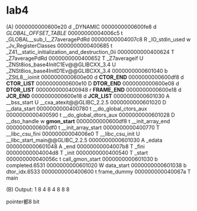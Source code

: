 # lab4
(A)
0000000000600e20 d _DYNAMIC
0000000000600fe8 d _GLOBAL_OFFSET_TABLE_
00000000004006c5 t _GLOBAL__sub_I__Z7averagePdRd
00000000004007c8 R _IO_stdin_used
                 w _Jv_RegisterClasses
0000000000400685 t _Z41__static_initialization_and_destruction_0ii
0000000000400624 T _Z7averagePdRd
0000000000400652 T _Z7averageif
                 U _ZNSt8ios_base4InitC1Ev@@GLIBCXX_3.4
                 U _ZNSt8ios_base4InitD1Ev@@GLIBCXX_3.4
0000000000601040 b _ZStL8__ioinit
0000000000600e00 d __CTOR_END__
0000000000600df8 d __CTOR_LIST__
0000000000600e10 D __DTOR_END__
0000000000600e08 d __DTOR_LIST__
0000000000400948 r __FRAME_END__
0000000000600e18 d __JCR_END__
0000000000600e18 d __JCR_LIST__
0000000000601030 A __bss_start
                 U __cxa_atexit@@GLIBC_2.2.5
0000000000601020 D __data_start
0000000000400780 t __do_global_ctors_aux
0000000000400590 t __do_global_dtors_aux
0000000000601028 D __dso_handle
                 w __gmon_start__
0000000000600df8 t __init_array_end
0000000000600df0 t __init_array_start
0000000000400770 T __libc_csu_fini
00000000004006e0 T __libc_csu_init
                 U __libc_start_main@@GLIBC_2.2.5
0000000000601030 A _edata
0000000000601048 A _end
00000000004007b8 T _fini
00000000004004d8 T _init
0000000000400540 T _start
000000000040056c t call_gmon_start
0000000000601030 b completed.6531
0000000000601020 W data_start
0000000000601038 b dtor_idx.6533
0000000000400600 t frame_dummy
000000000040067a T main

(B)
Output:
1 8
4 8
4 8
8 8

pointer都8 bit
